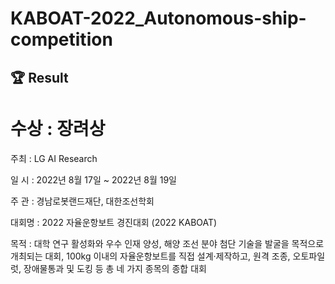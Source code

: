 # KABOAT-2022_Autonomous-ship-competition

## 🏆 Result
# 수상 : 장려상

주최 : LG AI Research

일 시 : 2022년 8월 17일 ~ 2022년 8월 19일

주 관 : 경남로봇랜드재단, 대한조선학회

대회명 : 2022 자율운항보트 경진대회 (2022 KABOAT)

목적 : 대학 연구 활성화와 우수 인재 양성, 해양 조선 분야 첨단 기술을 발굴을 목적으로 개최되는 대회, 100kg 이내의 자율운항보트를 직접 설계·제작하고, 원격 조종, 오토파일럿, 장애물통과 및 도킹 등 총 네 가지 종목의 종합 대회

